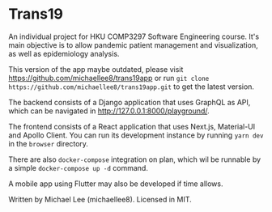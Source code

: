 # Trans19

An individual project for HKU COMP3297 Software Engineering course. It's main objective is to allow 
pandemic patient management and visualization, as well as epidemiology analysis.

This version of the app maybe outdated, please visit https://github.com/michaellee8/trans19app or
run `git clone https://github.com/michaellee8/trans19app.git` to get the latest version.

The backend consists of a Django
application that uses GraphQL as API, which can be navigated in http://127.0.0.1:8000/playground/.

The frontend consists of a React application that uses Next.js, Material-UI and Apollo Client. You 
can run its development instance by running `yarn dev` in the `browser` directory.

There are also `docker-compose` integration on plan, which wil be runnable by a simple 
`docker-compose up -d` command.

A mobile app using Flutter may also be developed if time allows.

Written by Michael Lee (michaellee8). Licensed in MIT.
